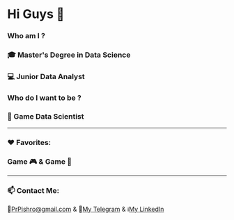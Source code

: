 # Hi Guys 👋


### Who am I ?
### :mortar_board: Master's Degree in Data Science

### :computer: Junior Data Analyst

### Who do I want to be ?
### :dart: Game Data Scientist

----
### :heart: Favorites:
### Game :video_game: & Game :game_die:

----
### 📫 Contact Me:
:e-mail:[PrPishro@gmail.com](https://PrPishro@gmail.com) & :large_blue_circle:[My Telegram](https://t.me/ParhamPishro) &
ℹ️[My LinkedIn](https://linkedin.com/in/parham-pishro)
